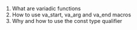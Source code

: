 1. What are variadic functions
2. How to use va_start, va_arg and va_end macros
3. Why and how to use the const type qualifier
